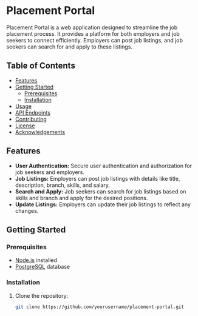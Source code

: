 # Placement Portal

Placement Portal is a web application designed to streamline the job placement process. It provides a platform for both employers and job seekers to connect efficiently. Employers can post job listings, and job seekers can search for and apply to these listings.

## Table of Contents

- [Features](#features)
- [Getting Started](#getting-started)
  - [Prerequisites](#prerequisites)
  - [Installation](#installation)
- [Usage](#usage)
- [API Endpoints](#api-endpoints)
- [Contributing](#contributing)
- [License](#license)
- [Acknowledgements](#acknowledgements)

## Features

- **User Authentication:** Secure user authentication and authorization for job seekers and employers.
- **Job Listings:** Employers can post job listings with details like title, description, branch, skills, and salary.
- **Search and Apply:** Job seekers can search for job listings based on skills and branch and apply for the desired positions.
- **Update Listings:** Employers can update their job listings to reflect any changes.

## Getting Started

### Prerequisites

- [Node.js](https://nodejs.org/) installed
- [PostgreSQL](https://www.postgresql.org/) database

### Installation

1. Clone the repository:

   ```bash
   git clone https://github.com/yourusername/placement-portal.git
   ```
